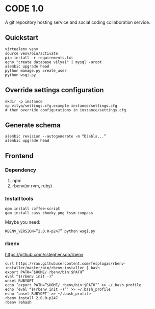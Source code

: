 CODE 1.0
========

A git repository hosting service and social coding collaboration service.

Quickstart
----------

```
virtualenv venv
source venv/bin/activate
pip install -r requirements.txt
echo "create database vilya1" | mysql -uroot
alembic upgrade head
python manage.py create_user
python wsgi.py
```

Override settings configuration
-------------------------------

```
mkdir -p instance
cp vilya/settings.cfg.example instance/settings.cfg
# then override configurations in instance/settings.cfg
```

Generate schema
---------------

```
alembic revision --autogenerate -m “blabla...”
alembic upgrade head
```

Frontend
--------

### Dependency
1. npm
2. rbenv(or rvm, ruby)

### Install tools

```
npm install coffee-script
gem install sass chunky_png fssm compass
```

Maybe you need:

`RBENV_VERSION=”2.0.0-p247” python wsgi.py`

### rbenv

https://github.com/sstephenson/rbenv

```
curl https://raw.githubusercontent.com/fesplugas/rbenv-installer/master/bin/rbenv-installer | bash
export PATH=”$HOME/.rbenv/bin:$PATH”
eval “$(rbenv init -)”
unset RUBYOPT
echo ‘export PATH=”$HOME/.rbenv/bin:$PATH”’ >> ~/.bash_profile
echo ‘eval “$(rbenv init -)”’ >> ~/.bash_profile
echo ‘unset RUBYOPT’ >> ~/.bash_profile
rbenv install 2.0.0-p247
rbenv rehash
```
